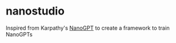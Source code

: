 # nanostudio


Inspired from Karpathy's [NanoGPT](https://github.com/karpathy/nanoGPT/tree/master) to create a framework to train NanoGPTs
